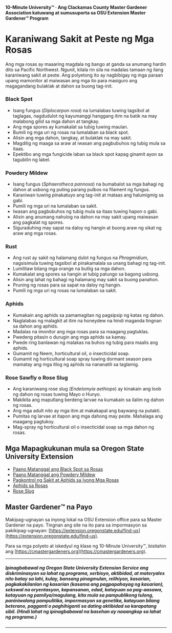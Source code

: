 #### 10-Minute University™ · Ang Clackamas County Master Gardener Association katuwang at sumusuporta sa OSU Extension Master Gardener™ Program

# Karaniwang Sakit at Peste ng Mga Rosas

Ang mga rosas ay maaaring magdala ng bango at ganda sa anumang hardin dito sa Pacific Northwest. Ngunit, kilala rin sila na madalas tamaan ng ilang karaniwang sakit at peste. Ang polyetong ito ay nagbibigay ng mga paraan upang mamonitor at maiwasan ang mga ito para masiguro ang magagandang bulaklak at dahon sa buong tag-init.

### Black Spot

- Isang fungus (*Diplocarpon rosa*) na lumalabas tuwing tagsibol at taglagas, nagdudulot ng kayumanggi hanggang itim na batik na may malabong gilid sa mga dahon at tangkay.
- Ang mga spores ay kumakalat sa tubig tuwing maulan.
- Bumili ng mga uri ng rosas na lumalaban sa black spot.
- Alisin ang mga dahon, tangkay, at bulaklak na may sakit.
- Magdilig ng maaga sa araw at iwasan ang pagbubuhos ng tubig mula sa itaas.
- Epektibo ang mga fungicide laban sa black spot kapag ginamit ayon sa tagubilin ng label.

### Powdery Mildew

- Isang fungus (*Sphaerotheca pannosa*) na bumabalot sa mga bahagi ng dahon at usbong ng puting parang pulbos na filament ng fungus.
- Karaniwan tuwing pinakatuyo ang tag-init at mataas ang halumigmig sa gabi.
- Pumili ng mga uri na lumalaban sa sakit.
- Iwasan ang pagbubuhos ng tubig mula sa itaas tuwing hapon o gabi.
- Alisin ang anumang nahulog na dahon na may sakit upang maiwasan ang pagkalat ng spores.
- Siguraduhing may sapat na daloy ng hangin at buong araw ng sikat ng araw ang mga rosas.

### Rust

- Ang rust ay sakit ng halamang dulot ng fungus na *Phragmidium*, nagsisimula tuwing tagsibol at pinakamalala sa unang bahagi ng tag-init.
- Lumilitaw bilang mga orange na butlig sa mga dahon.
- Kumakalat ang spores sa hangin at tubig patungo sa bagong usbong.
- Alisin ang lahat ng bahagi ng halamang may sakit sa buong panahon.
- Pruning ng rosas para sa sapat na daloy ng hangin.
- Pumili ng mga uri ng rosas na lumalaban sa sakit.

### Aphids

- Kumakain ang aphids sa pamamagitan ng pagsipsip ng katas ng dahon.
- Naglalabas ng malagkit at itim na honeydew na hindi maganda tingnan sa dahon ang aphids.
- Madalas na imonitor ang mga rosas para sa maagang pagtuklas.
- Pwedeng pitasin o durugin ang mga aphids sa kamay.
- Pwede ring banlawan ng malakas na buhos ng tubig para maalis ang aphids.
- Gumamit ng Neem, horticultural oil, o insecticidal soap.
- Gumamit ng horticultural soap spray tuwing dormant season para mamatay ang mga itlog ng aphids na nananatili sa taglamig.

### Rose Sawfly o Rose Slug

- Ang karaniwang rose slug (*Endelomyia aethiops*) ay kinakain ang loob ng dahon ng rosas tuwing Mayo o Hunyo.
- Makikita ang maputlang berdeng larvae na kumakain sa ilalim ng dahon ng rosas.
- Ang mga adult nito ay mga itim at makakapal ang baywang na putakti.
- Pumitas ng larvae at itapon ang mga dahong may peste. Mahalaga ang maagang pagtukoy.
- Mag-spray ng horticultural oil o insecticidal soap sa mga dahon ng rosas.

## Mga Mapagkukunan mula sa Oregon State University Extension

- [Paano Matanggal ang Black Spot sa Rosas](https://solvepestproblems.oregonstate.edu/plant-problems/roses/black-spot)
- [Paano Matanggal ang Powdery Mildew](https://solvepestproblems.oregonstate.edu/plant-problems/roses/powdery-mildew)
- [Pagkontrol ng Sakit at Aphids sa Iyong Mga Rosas](https://extension.oregonstate.edu/catalog/pub/ec-1520-controlling-diseases-aphids-your-roses)
- [Aphids sa Rosas](https://solvepestproblems.oregonstate.edu/plant-problems/rose/aphid)
- [Rose Slug](https://agsci.oregonstate.edu/nurspest/insects/roseslug)

## Master Gardener™ na Payo

Makipag-ugnayan sa inyong lokal na OSU Extension office para sa Master Gardener na payo. Tingnan ang site na ito para sa impormasyon sa pakikipag-ugnayan: [https://extension.oregonstate.edu/find-us](https://extension.oregonstate.edu/find-us).

Para sa mga polyeto at iskedyul ng klase ng 10-Minute University™, bisitahin ang [https://cmastergardeners.org](https://cmastergardeners.org).

---

##### Ipinagbabawal ng Oregon State University Extension Service ang diskriminasyon sa lahat ng programa, serbisyo, aktibidad, at materyales nito batay sa lahi, kulay, bansang pinagmulan, relihiyon, kasarian, pagkakakilanlan ng kasarian (kasama ang pagpapahayag ng kasarian), sekswal na oryentasyon, kapansanan, edad, katayuan sa pag-aasawa, katayuan ng pamilya/magulang, kita mula sa pampublikong tulong, paniniwalang pampulitika, impormasyon sa genetika, katayuan bilang beterano, pagganti o paghihiganti sa dating aktibidad sa karapatang sibil. (Hindi lahat ng ipinagbabawal na basehan ay naaangkop sa lahat ng programa.)
---